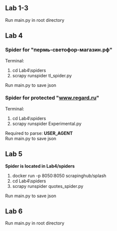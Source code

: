 ## Lab 1-3
Run main.py in root directory

## Lab 4
### Spider for "пермь-светофор-магазин.рф"
Terminal:
1. cd Lab4\spiders
2. scrapy runspider tl_spider.py

Run main.py to save json

### Spider for protected "www.regard.ru"
Terminal:
1. cd Lab4\spiders
2. scrapy runspider Experimental.py

Required to parse: <b>USER_AGENT</b>\
Run main.py to save json

## Lab 5
<b>Spider is located in Lab4/spiders</b>
1. docker run -p 8050:8050 scrapinghub/splash
2. cd Lab4\spiders
3. scrapy runspider quotes_spider.py

Run main.py to save json

## Lab 6
Run main.py in root directory